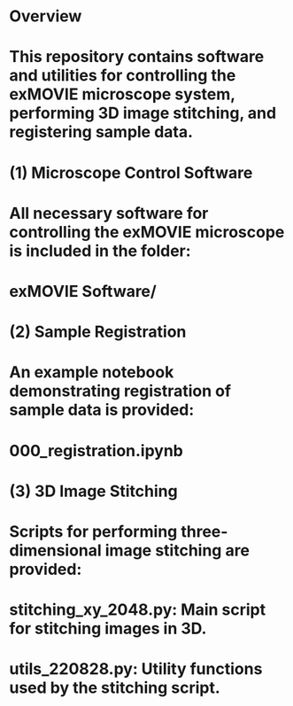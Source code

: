# Overview

# This repository contains software and utilities for controlling the exMOVIE microscope system, performing 3D image stitching, and registering sample data.

# (1) Microscope Control Software

# All necessary software for controlling the exMOVIE microscope is included in the folder:

# 

# exMOVIE Software/

# (2) Sample Registration

# An example notebook demonstrating registration of sample data is provided:

# 

# 000\_registration.ipynb

# (3) 3D Image Stitching

# Scripts for performing three-dimensional image stitching are provided:

# stitching\_xy\_2048.py: Main script for stitching images in 3D.

# utils\_220828.py: Utility functions used by the stitching script.

